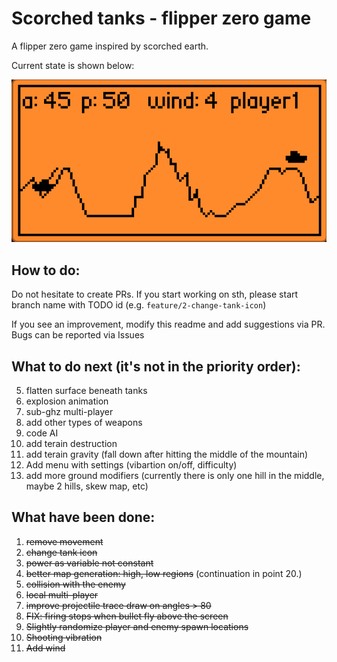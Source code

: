 # Scorched tanks - flipper zero game
A flipper zero game inspired by scorched earth.

Current state is shown below:

![input](scorched_tanks_v1.gif)

## How to do:
Do not hesitate to create PRs. If you start working on sth, please start branch name with TODO id (e.g. `feature/2-change-tank-icon`)

If you see an improvement, modify this readme and add suggestions via PR. Bugs can be reported via Issues

## What to do next (it's not in the priority order):
5. flatten surface beneath tanks
7. explosion animation
9. sub-ghz multi-player
11. add other types of weapons
12. code AI
13. add terain destruction
14. add terain gravity (fall down after hitting the middle of the mountain)
18. Add menu with settings (vibartion on/off, difficulty)
20. add more ground modifiers (currently there is only one hill in the middle, maybe 2 hills, skew map, etc)

## What have been done:
1. ~~remove movement~~
2. ~~change tank icon~~
3. ~~power as variable not constant~~
4. ~~better map generation: high, low regions~~ (continuation in point 20.)
6. ~~collision with the enemy~~
8. ~~local multi-player~~
10. ~~improve projectile trace draw on angles > 80~~
15. ~~FIX: firing stops when bullet fly above the screen~~
16. ~~Slightly randomize player and enemy spawn locations~~
17. ~~Shooting vibration~~
19. ~~Add wind~~

